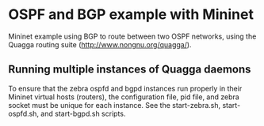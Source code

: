 # OSPF and BGP example with Mininet

Mininet example using BGP to route between two OSPF networks,
using the Quagga routing suite (http://www.nongnu.org/quagga/).


## Running multiple instances of Quagga daemons
To ensure that the zebra ospfd and bgpd instances run properly
in their Mininet virtual hosts (routers), the configuration file,
pid file, and zebra socket must be unique for each instance.
See the start-zebra.sh, start-ospfd.sh, and start-bgpd.sh scripts.
